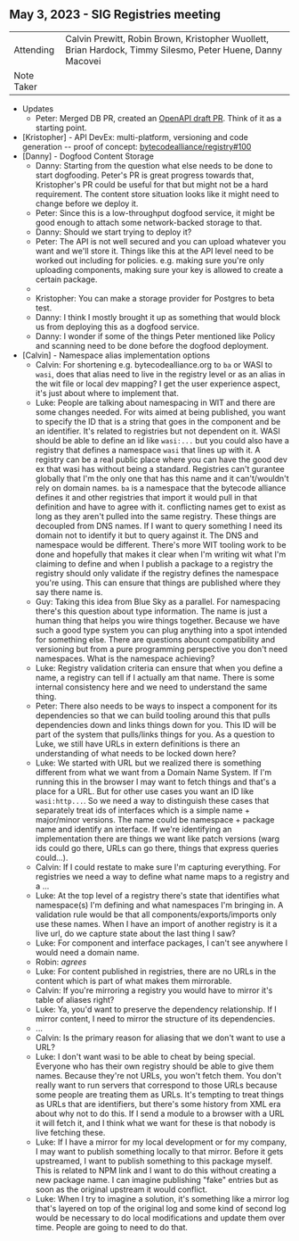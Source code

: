 ## May 3, 2023 - SIG Registries meeting

|          |      | 
| -------- | -------- |
| Attending  | Calvin Prewitt, Robin Brown, Kristopher Wuollett, Brian Hardock, Timmy Silesmo, Peter Huene, Danny Macovei
| Note Taker | 

* Updates
    * Peter: Merged DB PR, created an [OpenAPI draft PR](https://github.com/bytecodealliance/registry/pull/101). Think of it as a starting point.
* [Kristopher] - API DevEx: multi-platform, versioning and code generation -- proof of concept: [bytecodealliance/registry#100](https://github.com/bytecodealliance/registry/pull/100)
* [Danny] - Dogfood Content Storage
    * Danny: Starting from the question what else needs to be done to start dogfooding. Peter's PR is great progress towards that, Kristopher's PR could be useful for that but might not be a hard requirement. The content store situation looks like it might need to change before we deploy it.
    * Peter: Since this is a low-throughput dogfood service, it might be good enough to attach some network-backed storage to that.
    * Danny: Should we start trying to deploy it?
    * Peter: The API is not well secured and you can upload whatever you want and we'll store it. Things like this at the API level need to be worked out including for policies. e.g. making sure you're only uploading components, making sure your key is allowed to create a certain package.
    * 
    * Kristopher: You can make a storage provider for Postgres to beta test.
    * Danny: I think I mostly brought it up as something that would block us from deploying this as a dogfood service.
    * Danny: I wonder if some of the things Peter mentioned like Policy and scanning need to be done before the dogfood deployment.
* [Calvin] - Namespace alias implementation options
    * Calvin: For shortening e.g. bytecodealliance.org to `ba` or WASI to `wasi`, does that alias need to live in the registry level or as an alias in the wit file or local dev mapping? I get the user experience aspect, it's just about where to implement that.
    * Luke: People are talking about namespacing in WIT and there are some changes needed. For wits aimed at being published, you want to specify the ID that is a string that goes in the component and be an identifier. It's related to registries but not dependent on it. WASI should be able to define an id like `wasi:...` but you could also have a registry that defines a namespace `wasi` that lines up with it. A registry can be a real public place where you can have the good dev ex that wasi has without being a standard. Registries can't gurantee globally that I'm the only one that has this name and it can't/wouldn't rely on domain names. `ba` is a namespace that the bytecode alliance defines it and other registries that import it would pull in that definition and have to agree with it. conflicting names get to exist as long as they aren't pulled into the same registry. These things are decoupled from DNS names. If I want to query something I need its domain not to identify it but to query against it. The DNS and namespace would be different. There's more WIT tooling work to be done and hopefully that makes it clear when I'm writing wit what I'm claiming to define and when I publish a package to a registry the registry should only validate if the registry defines the namespace you're using. This can ensure that things are published where they say there name is.
    * Guy: Taking this idea from Blue Sky as a parallel. For namespacing there's this question about type information. The name is just a human thing that helps you wire things together. Because we have such a good type system you can plug anything into a spot intended for something else. There are questions abount compatibility and versioning but from a pure programming perspective you don't need namespaces. What is the namespace achieving?
    * Luke: Registry validation criteria can ensure that when you define a name, a registry can tell if I actually am that name. There is some internal consistency here and we need to understand the same thing.
    * Peter: There also needs to be ways to inspect a component for its dependencies so that we can build tooling around this that pulls dependencies down and links things down for you. This ID will be part of the system that pulls/links things for you. As a question to Luke, we still have URLs in extern definitions is there an understanding of what needs to be locked down here?
    * Luke: We started with URL but we realized there is something different from what we want from a Domain Name System. If I'm running this in the browser I may want to fetch things and that's a place for a URL. But for other use cases you want an ID like `wasi:http...`. So we need a way to distinguish these cases that separately treat ids of interfaces which is a simple name + major/minor versions. The name could be namespace + package name and identify an interface. If we're identifying an implementation there are things we want like patch versions (warg ids could go there, URLs can go there, things that express queries could...).
    * Calvin: If I could restate to make sure I'm capturing everything. For registries we need a way to define what name maps to a registry and a ...
    * Luke: At the top level of a registry there's state that identifies what namespace(s) I'm defining and what namespaces I'm bringing in. A validation rule would be that all components/exports/imports only use these names. When I have an import of another registry is it a live url, do we capture state about the last thing I saw?
    * Luke: For component and interface packages, I can't see anywhere I would need a domain name.
    * Robin: *agrees*
    * Luke: For content published in registries, there are no URLs in the content which is part of what makes them mirrorable.
    * Calvin: If you're mirroring a registry you would have to mirror it's table of aliases right?
    * Luke: Ya, you'd want to preserve the dependency relationship. If I mirror content, I need to mirror the structure of its dependencies.
    * ...
    * Calvin: Is the primary reason for aliasing that we don't want to use a URL?
    * Luke: I don't want wasi to be able to cheat by being special. Everyone who has their own registry should be able to give them names. Because they're not URLs, you won't fetch them. You don't really want to run servers that correspond to those URLs because some people are treating them as URLs. It's tempting to treat things as URLs that are identifiers, but there's some history from XML era about why not to do this. If I send a module to a browser with a URL it will fetch it, and I think what we want for these is that nobody is live fetching these.
    * Luke: If I have a mirror for my local development or for my company, I may want to publish something locally to that mirror. Before it gets upstreamed, I want to publish something to this package myself. This is related to NPM link and I want to do this without creating a new package name. I can imagine publishing "fake" entries but as soon as the original upstream it would conflict.
    * Luke: When I try to imagine a solution, it's something like a mirror log that's layered on top of the original log and some kind of second log would be necessary to do local modifications and update them over time. People are going to need to do that.
